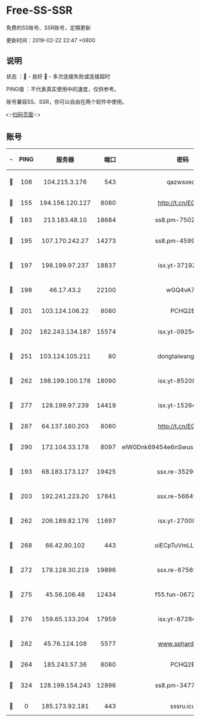 # Free-SS-SSR

免费的SS账号、SSR账号，定期更新

更新时间：2019-02-22 22:47 +0800

## 说明

状态     ：🙂 - 良好 🙁 - 多次连接失败或连接超时

PING值   ：不代表真实使用中的速度，仅供参考。

账号兼容SS、SSR，你可以自由在两个软件中使用。

👉[扫码页面](https://liesauer.github.io/free-ss-ssr.github.io/)👈

## 账号

|-|PING|服务器|端口|密码|加密方式|区域|
|:----:|:----:|:-----:|-----:|:----:|:----:|:----:|
|🙂|108|104.215.3.176|543|qazwsxedc|aes-256-gcm|JP|
|🙂|155|194.156.120.127|8080|http://t.cn/EGJIyrl|rc4-md5|RU|
|🙂|183|213.183.48.10|18684|ss8.pm-75023090|rc4-md5|RU|
|🙂|195|107.170.242.27|14273|ss8.pm-45999497|aes-256-cfb|US|
|🙂|197|198.199.97.237|18837|isx.yt-37192163|aes-256-cfb|US|
|🙂|198|46.17.43.2|22100|wGQ4vA7D|aes-256-gcm|RU|
|🙂|201|103.124.106.22|8080|PCHQ2E|rc4-md5|US|
|🙂|202|162.243.134.187|15574|isx.yt-09254887|aes-256-cfb|US|
|🙂|251|103.124.105.211|80|dongtaiwang.com|aes-256-cfb|US|
|🙂|262|198.199.100.178|18090|isx.yt-85208704|aes-256-cfb|US|
|🙂|277|128.199.97.239|14419|isx.yt-15264430|aes-256-cfb|SG|
|🙂|287|64.137.160.203|8080|http://t.cn/EGJIyrl|rc4-md5|CA|
|🙂|290|172.104.33.178|8097|eIW0Dnk69454e6nSwuspv9DmS201tQ0D|aes-256-cfb|SG|
|🙂|193|68.183.173.127|19425|ssx.re-35296250|aes-256-cfb|US|
|🙂|203|192.241.223.20|17841|ssx.re-56649667|aes-256-cfb|US|
|🙂|262|206.189.82.176|11697|isx.yt-27008665|aes-256-cfb|SG|
|🙂|268|66.42.90.102|443|oiECpTuVmLLxk4Ts|aes-256-cfb|US|
|🙂|272|178.128.30.219|19896|ssx.re-67569628|aes-256-cfb|SG|
|🙂|275|45.56.106.48|12434|f55.fun-06722136|aes-256-cfb|US|
|🙂|276|159.65.133.204|17959|isx.yt-87284897|aes-256-cfb|SG|
|🙂|282|45.76.124.108|5577|www.sphard.com|aes-256-cfb|AU|
|🙁|264|185.243.57.36|8080|PCHQ2E|rc4-md5|US|
|🙁|324|128.199.154.243|12896|ss8.pm-34775520|aes-256-cfb|SG|
|🙁|0|185.173.92.181|443|sssru.icu|rc4-md5|RU|
